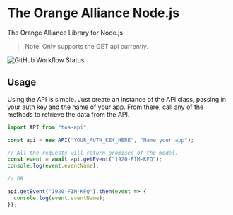 # The Orange Alliance Node.js

The Orange Alliance Library for Node.js

> Note: Only supports the GET api currently.

![GitHub Workflow Status](https://img.shields.io/github/workflow/status/orange-alliance/the-orange-alliance-nodejs/pr-build?style=for-the-badge)

## Usage

Using the API is simple. Just create an instance of the API class, passing in your auth key and the name of your app.
From there, call any of the methods to retrieve the data from the API.

```ts
import API from "toa-api";

const api = new API("YOUR_AUTH_KEY_HERE", "Name your app");

// All the requests will return promises of the model.
const event = await api.getEvent("1920-FIM-KFQ");
console.log(event.eventName);

// OR

api.getEvent("1920-FIM-KFQ").then(event => {
  console.log(event.eventName);
});
```

